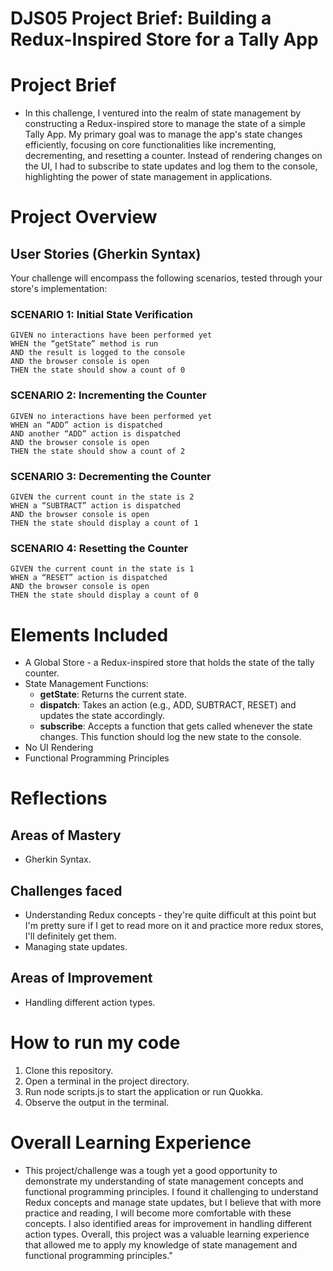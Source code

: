 # DJS05 Project Brief: Building a Redux-Inspired Store for a Tally App

# Project Brief
- In this challenge, I ventured into the realm of state management by constructing a Redux-inspired store to manage the state of a simple Tally App. My primary goal was to manage the app's state changes efficiently, focusing on core functionalities like incrementing, decrementing, and resetting a counter. Instead of rendering changes on the UI, I had to subscribe to state updates and log them to the console, highlighting the power of state management in applications.

# Project Overview
## User Stories (Gherkin Syntax)
Your challenge will encompass the following scenarios, tested through your store's implementation:

### SCENARIO 1: Initial State Verification
```
GIVEN no interactions have been performed yet
WHEN the “getState” method is run
AND the result is logged to the console
AND the browser console is open
THEN the state should show a count of 0
```

### SCENARIO 2: Incrementing the Counter
```
GIVEN no interactions have been performed yet
WHEN an “ADD” action is dispatched
AND another “ADD” action is dispatched
AND the browser console is open
THEN the state should show a count of 2
```

### SCENARIO 3: Decrementing the Counter
```
GIVEN the current count in the state is 2
WHEN a “SUBTRACT” action is dispatched
AND the browser console is open
THEN the state should display a count of 1
```

### SCENARIO 4: Resetting the Counter
```
GIVEN the current count in the state is 1
WHEN a “RESET” action is dispatched
AND the browser console is open
THEN the state should display a count of 0
```

# Elements Included 
- A Global Store - a Redux-inspired store that holds the state of the tally counter. 
- State Management Functions:
  - **getState**: Returns the current state.
  - **dispatch**: Takes an action (e.g., ADD, SUBTRACT, RESET) and updates the state accordingly.
  - **subscribe**: Accepts a function that gets called whenever the state changes. This function should log the new state to the console.
- No UI Rendering
- Functional Programming Principles

# Reflections 
## Areas of Mastery
- Gherkin Syntax.

## Challenges faced 
- Understanding Redux concepts - they're quite difficult at this point but I'm pretty sure if I get to read more on it and practice more redux stores, I'll definitely get them.
- Managing state updates.

## Areas of Improvement
- Handling different action types.

# How to run my code
1. Clone this repository.
2. Open a terminal in the project directory.
3. Run node scripts.js to start the application or run Quokka.
4. Observe the output in the terminal.

# Overall Learning Experience
- This project/challenge was a tough yet a good opportunity to demonstrate my understanding of state management concepts and functional programming principles. I found it challenging to understand Redux concepts and manage state updates, but I believe that with more practice and reading, I will become more comfortable with these concepts. I also identified areas for improvement in handling different action types. Overall, this project was a valuable learning experience that allowed me to apply my knowledge of state management and functional programming principles."
